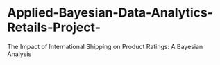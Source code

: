 # Applied-Bayesian-Data-Analytics-Retails-Project-
The Impact of International Shipping on Product Ratings: A Bayesian Analysis
